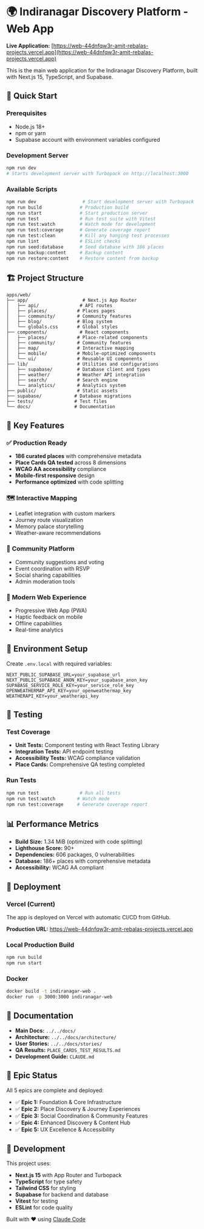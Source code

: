 # 🌍 Indiranagar Discovery Platform - Web App

**Live Application:** [https://web-44dnfqw3r-amit-rebalas-projects.vercel.app](https://web-44dnfqw3r-amit-rebalas-projects.vercel.app)

This is the main web application for the Indiranagar Discovery Platform, built with Next.js 15, TypeScript, and Supabase.

## 🚀 Quick Start

### Prerequisites
- Node.js 18+
- npm or yarn
- Supabase account with environment variables configured

### Development Server

```bash
npm run dev
# Starts development server with Turbopack on http://localhost:3000
```

### Available Scripts

```bash
npm run dev                 # Start development server with Turbopack
npm run build              # Production build
npm run start              # Start production server
npm run test               # Run test suite with Vitest
npm run test:watch         # Watch mode for development
npm run test:coverage      # Generate coverage report
npm run test:clean         # Kill any hanging test processes
npm run lint               # ESLint checks
npm run seed:database      # Seed database with 186 places
npm run backup:content     # Backup content
npm run restore:content    # Restore content from backup
```

## 🏗️ Project Structure

```
apps/web/
├── app/                    # Next.js App Router
│   ├── api/               # API routes
│   ├── places/           # Places pages
│   ├── community/        # Community features
│   ├── blog/             # Blog system
│   └── globals.css       # Global styles
├── components/            # React components
│   ├── places/           # Place-related components
│   ├── community/        # Community features
│   ├── map/              # Interactive mapping
│   ├── mobile/           # Mobile-optimized components
│   └── ui/               # Reusable UI components
├── lib/                  # Utilities and configurations
│   ├── supabase/         # Database client and types
│   ├── weather/          # Weather API integration
│   ├── search/           # Search engine
│   └── analytics/        # Analytics system
├── public/               # Static assets
├── supabase/            # Database migrations
├── tests/               # Test files
└── docs/                # Documentation
```

## 🎯 Key Features

### ✅ **Production Ready**
- **186 curated places** with comprehensive metadata
- **Place Cards QA tested** across 8 dimensions
- **WCAG AA accessibility** compliance
- **Mobile-first responsive** design
- **Performance optimized** with code splitting

### 🗺️ **Interactive Mapping**
- Leaflet integration with custom markers
- Journey route visualization
- Memory palace storytelling
- Weather-aware recommendations

### 👥 **Community Platform**
- Community suggestions and voting
- Event coordination with RSVP
- Social sharing capabilities
- Admin moderation tools

### 📱 **Modern Web Experience**
- Progressive Web App (PWA)
- Haptic feedback on mobile
- Offline capabilities
- Real-time analytics

## 🔧 Environment Setup

Create `.env.local` with required variables:

```env
NEXT_PUBLIC_SUPABASE_URL=your_supabase_url
NEXT_PUBLIC_SUPABASE_ANON_KEY=your_supabase_anon_key
SUPABASE_SERVICE_ROLE_KEY=your_service_role_key
OPENWEATHERMAP_API_KEY=your_openweathermap_key
WEATHERAPI_KEY=your_weatherapi_key
```

## 🧪 Testing

### Test Coverage
- **Unit Tests:** Component testing with React Testing Library
- **Integration Tests:** API endpoint testing
- **Accessibility Tests:** WCAG compliance validation
- **Place Cards:** Comprehensive QA testing completed

### Run Tests
```bash
npm run test               # Run all tests
npm run test:watch        # Watch mode
npm run test:coverage     # Generate coverage report
```

## 📊 Performance Metrics

- **Build Size:** 1.34 MiB (optimized with code splitting)
- **Lighthouse Score:** 90+
- **Dependencies:** 606 packages, 0 vulnerabilities
- **Database:** 186+ places with comprehensive metadata
- **Accessibility:** WCAG AA compliant

## 🚀 Deployment

### Vercel (Current)
The app is deployed on Vercel with automatic CI/CD from GitHub.

**Production URL:** https://web-44dnfqw3r-amit-rebalas-projects.vercel.app

### Local Production Build
```bash
npm run build
npm run start
```

### Docker
```bash
docker build -t indiranagar-web .
docker run -p 3000:3000 indiranagar-web
```

## 📖 Documentation

- **Main Docs:** `../../docs/`
- **Architecture:** `../../docs/architecture/`
- **User Stories:** `../../docs/stories/`
- **QA Results:** `PLACE_CARDS_TEST_RESULTS.md`
- **Development Guide:** `CLAUDE.md`

## 🎯 Epic Status

All 5 epics are complete and deployed:

- ✅ **Epic 1:** Foundation & Core Infrastructure
- ✅ **Epic 2:** Place Discovery & Journey Experiences  
- ✅ **Epic 3:** Social Coordination & Community Features
- ✅ **Epic 4:** Enhanced Discovery & Content Hub
- ✅ **Epic 5:** UX Excellence & Accessibility

## 🤝 Development

This project uses:
- **Next.js 15** with App Router and Turbopack
- **TypeScript** for type safety
- **Tailwind CSS** for styling
- **Supabase** for backend and database
- **Vitest** for testing
- **ESLint** for code quality

Built with ❤️ using [Claude Code](https://claude.ai/code)